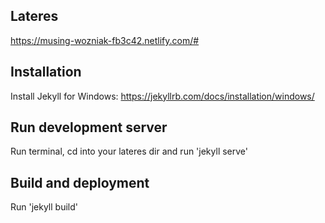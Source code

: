 ## Lateres
https://musing-wozniak-fb3c42.netlify.com/#

## Installation
Install Jekyll for Windows: https://jekyllrb.com/docs/installation/windows/

## Run development server
Run terminal, cd into your lateres dir and run 'jekyll serve'

## Build and deployment
Run 'jekyll build'
